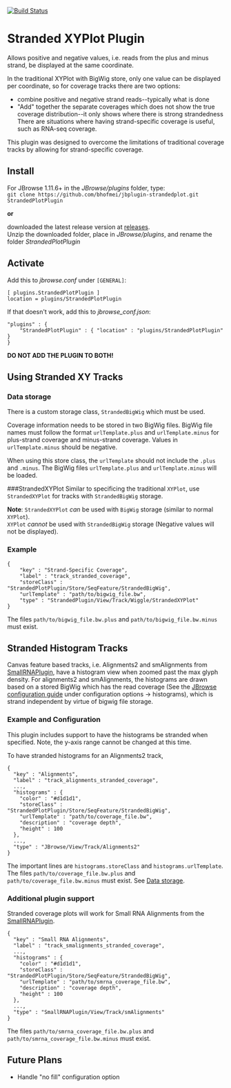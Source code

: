 [![Build Status](https://travis-ci.org/bhofmei/jbplugin-strandedplot.svg?branch=master)](https://travis-ci.org/bhofmei/jbplugin-strandedplot)

# Stranded XYPlot Plugin
Allows positive and negative values, i.e. reads from the plus and minus strand, be displayed at the same coordinate.

In the traditional XYPlot with BigWig store, only one value can be displayed per coordinate, so for coverage tracks there are two options:
* combine positive and negative strand reads--typically what is done
* "Add" together the separate coverages which does not show the true coverage distribution--it only shows where there is strong strandedness
There are situations where having strand-specific coverage is useful, such as RNA-seq coverage.

This plugin was designed to overcome the limitations of traditional coverage tracks by allowing for strand-specific coverage.


## Install

For JBrowse 1.11.6+ in the _JBrowse/plugins_ folder, type:  
``git clone https://github.com/bhofmei/jbplugin-strandedplot.git StrandedPlotPlugin``

**or**

downloaded the latest release version at [releases](https://github.com/bhofmei/jbplugin-strandedplot/releases).  
Unzip the downloaded folder, place in _JBrowse/plugins_, and rename the folder _StrandedPlotPlugin_

## Activate
Add this to _jbrowse.conf_ under `[GENERAL]`:

    [ plugins.StrandedPlotPlugin ]
    location = plugins/StrandedPlotPlugin

If that doesn't work, add this to _jbrowse_conf.json_:

    "plugins" : {
        "StrandedPlotPlugin" : { "location" : "plugins/StrandedPlotPlugin" }
    }

**DO NOT ADD THE PLUGIN TO BOTH!**

## Using Stranded XY Tracks
### Data storage
There is a custom storage class, `StrandedBigWig` which must be used.

Coverage information needs to be stored in two BigWig files. BigWig file names must follow the format `urlTemplate.plus` and `urlTemplate.minus` for plus-strand coverage and minus-strand coverage.
Values in `urlTemplate.minus` should be negative.

When using this store class, the `urlTemplate` should not include the `.plus` and `.minus`. The BigWig files `urlTemplate.plus` and `urlTemplate.minus` will be loaded.

###StrandedXYPlot
Similar to specificing the traditional `XYPlot`, use `StrandedXYPlot` for tracks with `StrandedBigWig` storage.

**Note**: `StrandedXYPlot` *can* be used with `BigWig` storage (similar to normal `XYPlot`).  
`XYPlot` *cannot* be used with `StrandedBigWig` storage (Negative values will not be displayed).

### Example
    {  
        "key" : "Strand-Specific Coverage",
        "label" : "track_stranded_coverage",
        "storeClass" : "StrandedPlotPlugin/Store/SeqFeature/StrandedBigWig",
        "urlTemplate" : "path/to/bigwig_file.bw",
        "type" : "StrandedPlugin/View/Track/Wiggle/StrandedXYPlot"
    }
The files `path/to/bigwig_file.bw.plus` and `path/to/bigwig_file.bw.minus` must exist.

## Stranded Histogram Tracks
Canvas feature based tracks, i.e. Alignments2 and smAlignments from [SmallRNAPlugin](https://github.com/bhofmei/jbplugin-smallrna), have a histogram view when zoomed past the max glyph density.
For alignments2 and smAlignments, the histograms are drawn based on a stored BigWig which has the read coverage (See the [JBrowse configuration guide](http://gmod.org/wiki/JBrowse_Configuration_Guide#alginments2) under configuration options -> histograms), which is strand independent by virtue of bigwig file storage.

### Example and Configuration
This plugin includes support to have the histograms be stranded when specified.
Note, the y-axis range cannot be changed at this time.

To have stranded histograms for an Alignments2 track,
```
{
  "key" : "Alignments",
  "label" : "track_alignments_stranded_coverage",
  ...,
  "histograms" : {
    "color" : "#d1d1d1",
    "storeClass" : "StrandedPlotPlugin/Store/SeqFeature/StrandedBigWig",
    "urlTemplate" : "path/to/coverage_file.bw",
    "description" : "coverage depth",
    "height" : 100
  },
  ...,
  "type" : "JBrowse/View/Track/Alignments2"
}
```

The important lines are `histograms.storeClass` and `histograms.urlTemplate`.
The files `path/to/coverage_file.bw.plus` and `path/to/coverage_file.bw.minus` must exist. See [Data storage](#data-storage).


### Additional plugin support
Stranded coverage plots will work for Small RNA Alignments from the [SmallRNAPlugin]().

```
{
  "key" : "Small RNA Alignments",
  "label" : "track_smalignments_stranded_coverage",
  ...,
  "histograms" : {
    "color" : "#d1d1d1",
    "storeClass" : "StrandedPlotPlugin/Store/SeqFeature/StrandedBigWig",
    "urlTemplate" : "path/to/smrna_coverage_file.bw",
    "description" : "coverage depth",
    "height" : 100
  },
  ...,
  "type" : "SmallRNAPlugin/View/Track/smAlignments"
}
```

The files `path/to/smrna_coverage_file.bw.plus` and `path/to/smrna_coverage_file.bw.minus` must exist.

## Future Plans
- Handle "no fill" configuration option
